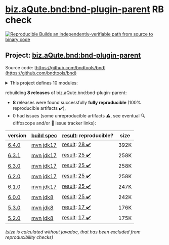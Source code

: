 [biz.aQute.bnd:bnd-plugin-parent](https://central.sonatype.com/artifact/biz.aQute.bnd/bnd-plugin-parent/versions) RB check
=======

[![Reproducible Builds](https://reproducible-builds.org/images/logos/rb.svg) an independently-verifiable path from source to binary code](https://reproducible-builds.org/)

## Project: [biz.aQute.bnd:bnd-plugin-parent](https://central.sonatype.com/artifact/biz.aQute.bnd/bnd-plugin-parent/versions)

Source code: [https://github.com/bndtools/bnd](https://github.com/bndtools/bnd)

<details><summary>This project defines 10 modules:</summary>

* [biz.aQute.bnd:bnd-baseline-maven-plugin](https://central.sonatype.com/artifact/biz.aQute.bnd/bnd-baseline-maven-plugin/6.4.0)
* [biz.aQute.bnd:bnd-export-maven-plugin](https://central.sonatype.com/artifact/biz.aQute.bnd/bnd-export-maven-plugin/6.4.0)
* [biz.aQute.bnd:bnd-generate-maven-plugin](https://central.sonatype.com/artifact/biz.aQute.bnd/bnd-generate-maven-plugin/6.4.0)
* [biz.aQute.bnd:bnd-indexer-maven-plugin](https://central.sonatype.com/artifact/biz.aQute.bnd/bnd-indexer-maven-plugin/6.4.0)
* [biz.aQute.bnd:bnd-maven-plugin](https://central.sonatype.com/artifact/biz.aQute.bnd/bnd-maven-plugin/6.4.0)
* [biz.aQute.bnd:bnd-plugin-parent](https://central.sonatype.com/artifact/biz.aQute.bnd/bnd-plugin-parent/6.4.0)
* [biz.aQute.bnd:bnd-reporter-maven-plugin](https://central.sonatype.com/artifact/biz.aQute.bnd/bnd-reporter-maven-plugin/6.4.0)
* [biz.aQute.bnd:bnd-resolver-maven-plugin](https://central.sonatype.com/artifact/biz.aQute.bnd/bnd-resolver-maven-plugin/6.4.0)
* [biz.aQute.bnd:bnd-run-maven-plugin](https://central.sonatype.com/artifact/biz.aQute.bnd/bnd-run-maven-plugin/6.4.0)
* [biz.aQute.bnd:bnd-testing-maven-plugin](https://central.sonatype.com/artifact/biz.aQute.bnd/bnd-testing-maven-plugin/6.4.0)
</details>

rebuilding **8 releases** of biz.aQute.bnd:bnd-plugin-parent:
- **8** releases were found successfully **fully reproducible** (100% reproducible artifacts :heavy_check_mark:),
- 0 had issues (some unreproducible artifacts :warning:, see eventual :mag: diffoscope and/or :memo: issue tracker links):

| version | [build spec](/BUILDSPEC.md) | [result](https://reproducible-builds.org/docs/jvm/): reproducible? | size |
| -- | --------- | ------ | -- |
| [6.4.0](https://central.sonatype.com/artifact/biz.aQute.bnd/bnd-plugin-parent/6.4.0/pom) | [mvn jdk17](bnd-plugins-6.4.0.buildspec) | [result](bnd-generate-maven-plugin-6.4.0.buildinfo): [28 :heavy_check_mark: ](bnd-generate-maven-plugin-6.4.0.buildcompare) | 392K |
| [6.3.1](https://central.sonatype.com/artifact/biz.aQute.bnd/bnd-plugin-parent/6.3.1/pom) | [mvn jdk17](bnd-plugins-6.3.1.buildspec) | [result](bnd-reporter-maven-plugin-6.3.1.buildinfo): [25 :heavy_check_mark: ](bnd-reporter-maven-plugin-6.3.1.buildcompare) | 258K |
| [6.3.0](https://central.sonatype.com/artifact/biz.aQute.bnd/bnd-plugin-parent/6.3.0/pom) | [mvn jdk17](bnd-plugins-6.3.0.buildspec) | [result](bnd-reporter-maven-plugin-6.3.0.buildinfo): [25 :heavy_check_mark: ](bnd-reporter-maven-plugin-6.3.0.buildcompare) | 258K |
| [6.2.0](https://central.sonatype.com/artifact/biz.aQute.bnd/bnd-plugin-parent/6.2.0/pom) | [mvn jdk17](bnd-plugins-6.2.0.buildspec) | [result](bnd-reporter-maven-plugin-6.2.0.buildinfo): [25 :heavy_check_mark: ](bnd-reporter-maven-plugin-6.2.0.buildcompare) | 258K |
| [6.1.0](https://central.sonatype.com/artifact/biz.aQute.bnd/bnd-plugin-parent/6.1.0/pom) | [mvn jdk17](bnd-plugins-6.1.0.buildspec) | [result](bnd-reporter-maven-plugin-6.1.0.buildinfo): [25 :heavy_check_mark: ](bnd-reporter-maven-plugin-6.1.0.buildcompare) | 247K |
| [6.0.0](https://central.sonatype.com/artifact/biz.aQute.bnd/bnd-plugin-parent/6.0.0/pom) | [mvn jdk8](bnd-plugins-6.0.0.buildspec) | [result](bnd-reporter-maven-plugin-6.0.0.buildinfo): [25 :heavy_check_mark: ](bnd-reporter-maven-plugin-6.0.0.buildcompare) | 242K |
| [5.3.0](https://central.sonatype.com/artifact/biz.aQute.bnd/bnd-plugin-parent/5.3.0/pom) | [mvn jdk8](bnd-plugins-5.3.0.buildspec) | [result](bnd-reporter-maven-plugin-5.3.0.buildinfo): [17 :heavy_check_mark: ](bnd-reporter-maven-plugin-5.3.0.buildcompare) | 176K |
| [5.2.0](https://central.sonatype.com/artifact/biz.aQute.bnd/bnd-plugin-parent/5.2.0/pom) | [mvn jdk8](bnd-plugins-5.2.0.buildspec) | [result](bnd-reporter-maven-plugin-5.2.0.buildinfo): [17 :heavy_check_mark: ](bnd-reporter-maven-plugin-5.2.0.buildcompare) | 175K |

<i>(size is calculated without javadoc, that has been excluded from reproducibility checks)</i>
